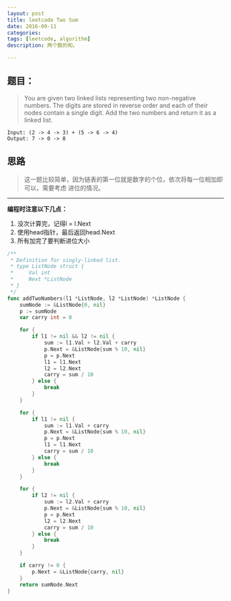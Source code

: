 ```yaml
---
layout: post
title: leetcode Two Sum
date: 2016-09-11
categories:     
tags: [leetcode, algorithm]
description: 两个数的和。

---
```

## 题目：
> You are given two linked lists representing two non-negative numbers.
> The digits are stored in reverse order and each of their nodes 
> contain a single digit. Add the two numbers and return it as 
> a linked list.
    
```
Input: (2 -> 4 -> 3) + (5 -> 6 -> 4)
Output: 7 -> 0 -> 8
```

## 思路
> 这一题比较简单，因为链表的第一位就是数字的个位，依次将每一位相加即可以，需要考虑
> 进位的情况。

---
**编程时注意以下几点：**

1. 没次计算完，记得l = l.Next
2. 使用head指针，最后返回head.Next
3. 所有加完了要判断进位大小

```go
/**
 * Definition for singly-linked list.
 * type ListNode struct {
 *     Val int
 *     Next *ListNode
 * }
 */
func addTwoNumbers(l1 *ListNode, l2 *ListNode) *ListNode {
    sumNode := &ListNode{0, nil}
    p := sumNode
    var carry int = 0

    for {
        if l1 != nil && l2 != nil {
            sum := l1.Val + l2.Val + carry
            p.Next = &ListNode{sum % 10, nil}
            p = p.Next
            l1 = l1.Next
            l2 = l2.Next
            carry = sum / 10
        } else {
            break
        }
    }

    for {
        if l1 != nil {
            sum := l1.Val + carry
            p.Next = &ListNode{sum % 10, nil}
            p = p.Next
            l1 = l1.Next
            carry = sum / 10
        } else {
            break
        }
    }

    for {
        if l2 != nil {
            sum := l2.Val + carry
            p.Next = &ListNode{sum % 10, nil}
            p = p.Next
            l2 = l2.Next
            carry = sum / 10
        } else {
            break
        }
    }

    if carry != 0 {
        p.Next = &ListNode{carry, nil}
    }
    return sumNode.Next
}
```